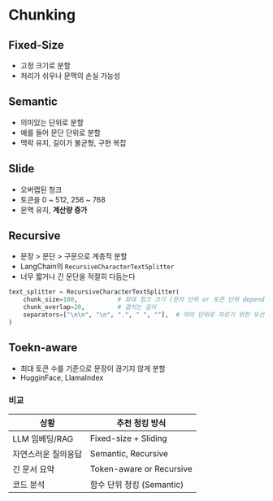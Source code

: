 # Chunking

## Fixed-Size

- 고정 크기로 분할
- 처리가 쉬우나 문맥의 손실 가능성

## Semantic

- 의미있는 단위로 분할
- 예를 들어 문단 단위로 분할
- 맥락 유지, 길이가 불균형, 구현 복잡

## Slide

- 오버랩된 청크
- 토큰을 0 ~ 512, 256 ~ 768
- 문맥 유지, **계산량 증가**

## Recursive

- 문장 > 문단 > 구문으로 계층적 분할
- LangChain의 `RecursiveCharacterTextSplitter`
- 너무 짧거나 긴 문단을 적절히 다듬는다

```python
text_splitter = RecursiveCharacterTextSplitter(
    chunk_size=100,           # 최대 청크 크기 (문자 단위 or 토큰 단위 depending on tokenizer 설정)
    chunk_overlap=20,         # 겹치는 길이
    separators=["\n\n", "\n", ".", " ", ""],  # 의미 단위로 자르기 위한 우선순위 구분자
)
```

## Toekn-aware

- 최대 토큰 수를 기준으로 문장이 끊기지 않게 분할
- HugginFace, LlamaIndex

### 비교

| 상황                | 추천 청킹 방식            |
| ------------------- | ------------------------- |
| LLM 임베딩/RAG      | Fixed-size + Sliding      |
| 자연스러운 질의응답 | Semantic, Recursive       |
| 긴 문서 요약        | Token-aware or Recursive  |
| 코드 분석           | 함수 단위 청킹 (Semantic) |
